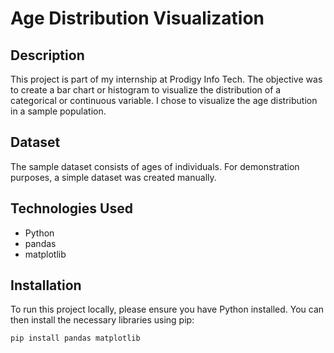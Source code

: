 # Age Distribution Visualization

## Description

This project is part of my internship at Prodigy Info Tech. The objective was to create a bar chart or histogram to visualize the distribution of a categorical or continuous variable. I chose to visualize the age distribution in a sample population.

## Dataset

The sample dataset consists of ages of individuals. For demonstration purposes, a simple dataset was created manually.

## Technologies Used

- Python
- pandas
- matplotlib

## Installation

To run this project locally, please ensure you have Python installed. You can then install the necessary libraries using pip:

```bash
pip install pandas matplotlib
